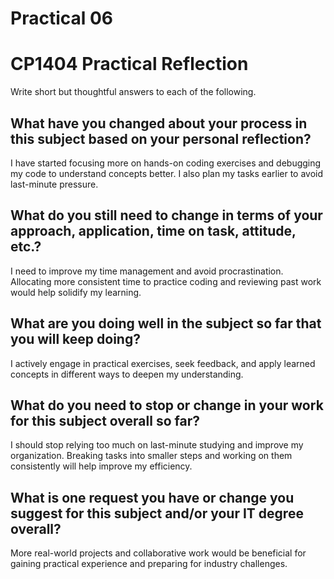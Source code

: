 # Practical 06  
# CP1404 Practical Reflection  

Write short but thoughtful answers to each of the following.  

## What have you changed about your process in this subject based on your personal reflection?  
I have started focusing more on hands-on coding exercises and debugging my code to understand concepts better. I also plan my tasks earlier to avoid last-minute pressure.  

## What do you still need to change in terms of your approach, application, time on task, attitude, etc.?  
I need to improve my time management and avoid procrastination. Allocating more consistent time to practice coding and reviewing past work would help solidify my learning.  

## What are you doing well in the subject so far that you will keep doing?  
I actively engage in practical exercises, seek feedback, and apply learned concepts in different ways to deepen my understanding.  

## What do you need to stop or change in your work for this subject overall so far?  
I should stop relying too much on last-minute studying and improve my organization. Breaking tasks into smaller steps and working on them consistently will help improve my efficiency.  

## What is one request you have or change you suggest for this subject and/or your IT degree overall?  
More real-world projects and collaborative work would be beneficial for gaining practical experience and preparing for industry challenges.  
